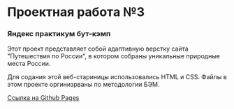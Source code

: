 # Проектная работa №3
### Яндекс практикум бут-кэмп



Этот проект представляет собой адаптивную верстку cайта "Путешествия по России", в котором собраны уникальные природные места России.

Для содания этой веб-стариницы использовались HTML и CSS.
Файлы в этом проекте оргинизрваны по методологии БЭМ.

[Ссылка на Github Pages](https://github.com/AnnaGova/AnnaGova.github.io)
